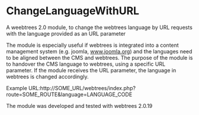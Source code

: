 # ChangeLanguageWithURL
A weebtrees 2.0 module, to change the webtrees language by URL requests  with the language provided as an URL parameter

The module is especially useful if webtrees is integrated into a content management system (e.g. joomla, www.joomla.org) and the languages need to be aligned between the CMS and webtrees. The purpose of the module is to handover the CMS language to webtrees, using a specific URL parameter. If the module receives the URL parameter, the language in webtrees is changed accordingly.

Example URL:http://SOME_URL/webtrees/index.php?route=SOME_ROUTE&language=LANGUAGE_CODE

The module was developed and tested with webtrees 2.0.19
